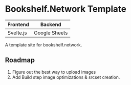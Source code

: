 # Bookshelf.Network Template

| **Frontend**     |   **Backend**   |
| ------ | ----------- |
| Svelte.js | Google Sheets |   

A template site for bookshelf.network.

## Roadmap
1. Figure out the best way to upload images
2. Add Build step image optimizations & srcset creation.